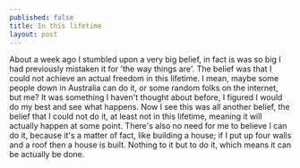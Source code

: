 ```yaml
---
published: false
title: In this lifetime
layout: post
---
```

About a week ago I stumbled upon a very big belief, in fact is was so big I had previously mistaken it for 'the way things are'. The belief was that I could not achieve an actual freedom in this lifetime. I mean, maybe some people down in Australia can do it, or some random folks on the internet, but me? It was something I haven't thought about before, I figured I would do my best and see what happens. Now I see this was all another belief, the belief that I could not do it, at least not in this lifetime, meaning it will actually happen at some point. There's also no need for me to believe I can do it, because it's a matter of fact, like building a house; if I put up four walls and a roof then a house is built. Nothing to it but to do it, which means it can be actually be done.